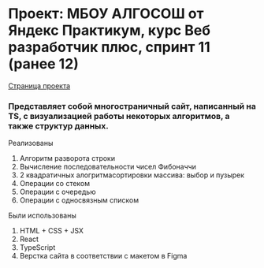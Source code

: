 # Проект: МБОУ АЛГОСОШ от Яндекс Практикум, курс Веб разработчик плюс, спринт 11 (ранее 12)

[Страница проекта](https://konstantingravvavilov.github.io/algososh/ "Перейти на страницу проекта")

### Представляет собой многостраничный сайт, написанный на TS, с визуализацией работы некоторых алгоритмов, а также структур данных.

Реализованы
1. Алгоритм разворота строки
2. Вычисление последовательности чисел Фибоначчи
3. 2 квадратичных алогритмасортировки массива: выбор и пузырек
4. Операции со стеком
5. Операции с очередью
6. Операции с односвязным списком

Были использованы
1. HTML + CSS + JSX
2. React
3. TypeScript
4. Верстка сайта в соответствии с макетом в Figma
